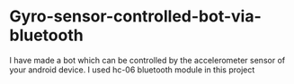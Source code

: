 # Gyro-sensor-controlled-bot-via-bluetooth
I have made a bot which can be controlled by the accelerometer sensor of your android device.
I used hc-06 bluetooth module in this project

